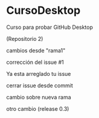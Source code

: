 # CursoDesktop
Curso para probar GitHub Desktop

(Repositorio 2)

cambios desde "rama1"

corrección del issue #1


Ya esta arreglado tu issue

cerrar issue desde commit

cambio sobre nueva rama

otro cambio (release 0.3)


